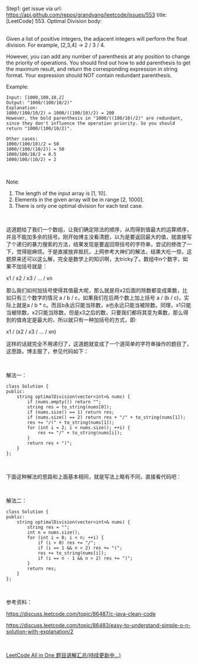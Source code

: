 Step1: get issue via url: https://api.github.com/repos/grandyang/leetcode/issues/553 
 title:[LeetCode] 553. Optimal Division 
 body:  
  

Given a list of positive integers, the adjacent integers will perform the float division. For example, [2,3,4] -> 2 / 3 / 4.

However, you can add any number of parenthesis at any position to change the priority of operations. You should find out how to add parenthesis to get the maximum result, and return the corresponding expression in string format. Your expression should NOT contain redundant parenthesis.

Example:
    
    
    Input: [1000,100,10,2]
    Output: "1000/(100/10/2)"
    Explanation:
    1000/(100/10/2) = 1000/((100/10)/2) = 200
    However, the bold parenthesis in "1000/((100/10)/2)" are redundant,   
    since they don't influence the operation priority. So you should return "1000/(100/10/2)". 
    
    Other cases:
    1000/(100/10)/2 = 50
    1000/(100/(10/2)) = 50
    1000/100/10/2 = 0.5
    1000/100/(10/2) = 2
    

 

Note:

  1. The length of the input array is [1, 10].
  2. Elements in the given array will be in range [2, 1000].
  3. There is only one optimal division for each test case.



 

这道题给了我们一个数组，让我们确定除法的顺序，从而得到值最大的运算顺序，并且不能加多余的括号。刚开始博主没看清题，以为是要返回最大的值，就直接写了个递归的暴力搜索的方法，结果发现是要返回带括号的字符串，尝试的修改了一下，觉得挺麻烦。于是直接放弃抵抗，上网参考大神们的解法，结果大吃一惊，这题原来还可以这么解，完全是数学上的知识啊，太tricky了。数组中n个数字，如果不加括号就是：

x1 / x2 / x3 / ... / xn

那么我们如何加括号使得其值最大呢，那么就是将x2后面的除数都变成乘数，比如只有三个数字的情况 a / b / c，如果我们在后两个数上加上括号 a / (b / c)，实际上就是a / b * c。而且b永远只能当除数，a也永远只能当被除数。同理，x1只能当被除数，x2只能当除数，但是x3之后的数，只要我们都将其变为乘数，那么得到的值肯定是最大的，所以就只有一种加括号的方式，即:

x1 / (x2 / x3 / ... / xn)

这样的话就完全不用递归了，这道题就变成了一个道简单的字符串操作的题目了，这思路，博主服了，参见代码如下：

 

解法一：
    
    
    class Solution {
    public:
        string optimalDivision(vector<int>& nums) {
            if (nums.empty()) return "";
            string res = to_string(nums[0]);
            if (nums.size() == 1) return res;
            if (nums.size() == 2) return res + "/" + to_string(nums[1]);
            res += "/(" + to_string(nums[1]);
            for (int i = 2; i < nums.size(); ++i) {
                res += "/" + to_string(nums[i]);
            }
            return res + ")";
        }
    };

 

下面这种解法的思路和上面基本相同，就是写法上略有不同，直接看代码吧：

 

解法二：
    
    
    class Solution {
    public:
        string optimalDivision(vector<int>& nums) {
            string res = "";
            int n = nums.size();
            for (int i = 0; i < n; ++i) {
                if (i > 0) res += "/";
                if (i == 1 && n > 2) res += "(";
                res += to_string(nums[i]);
                if (i == n - 1 && n > 2) res += ")";
            }
            return res;
        }
    };

 

参考资料：

<https://discuss.leetcode.com/topic/86487/c-java-clean-code>

<https://discuss.leetcode.com/topic/86483/easy-to-understand-simple-o-n-solution-with-explanation/2>

 

[LeetCode All in One 题目讲解汇总(持续更新中...)](http://www.cnblogs.com/grandyang/p/4606334.html)

